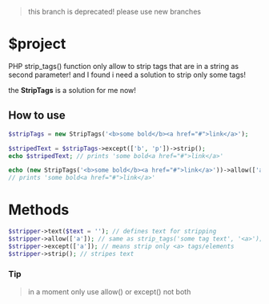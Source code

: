 > this branch is deprecated!
> please use new branches

$project
========

PHP strip_tags() function only allow to strip tags that are in a string as second parameter!
and I found i need a solution to strip only some tags!

the __StripTags__ is a solution for me now!

## How to use
```php
$stripTags = new StripTags('<b>some bold</b><a href="#">link</a>');

$stripedText = $stripTags->except(['b', 'p'])->strip();
echo $stripedText; // prints 'some bold<a href="#">link</a>'
```
```php
echo (new StripTags('<b>some bold</b><a href="#">link</a>'))->allow(['a'])->strip();
// prints 'some bold<a href="#">link</a>'
```

# Methods
```php
$stripper->text($text = ''); // defines text for stripping
$stripper->allow(['a']); // same as strip_tags('some tag text', '<a>');
$stripper->except(['a']); // means strip only <a> tags/elements
$stripper->strip(); // stripes text
```
### Tip
> in a moment only use allow() or except() not both
